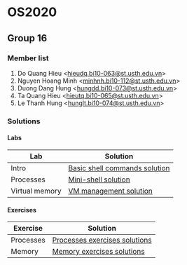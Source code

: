 # OS2020

## Group 16

### Member list
1. Do Quang Hieu &lt;hieudq.bi10-063@st.usth.edu.vn&gt;
2. Nguyen Hoang Minh &lt;minhnh.bi10-112@st.usth.edu.vn&gt;
3. Duong Dang Hung &lt;hungdd.bi10-073@st.usth.edu.vn&gt;
4. Ta Quang Hieu &lt;hieutq.bi10-065@st.usth.edu.vn&gt;
5. Le Thanh Hung &lt;hunglt.bi10-074@st.usth.edu.vn&gt;

### Solutions
#### Labs
| Lab | Solution |
| - | - |
| Intro | [Basic shell commands solution](intro) |
| Processes | [Mini-shell solution](fork-exec-pipe) |
| Virtual memory | [VM management solution](memory) |

#### Exercises
| Exercise | Solution |
| - | - |
| Processes | [Processes exercises solutions](exercises/processes) |
| Memory | [Memory exercises solutions](exercises/memory) |
